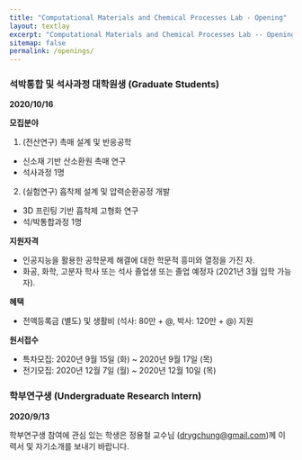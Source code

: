 ```yaml
---
title: "Computational Materials and Chemical Processes Lab - Opening"
layout: textlay
excerpt: "Computational Materials and Chemical Processes Lab -- Opening"
sitemap: false
permalink: /openings/
---
```

### **석박통합 및 석사과정 대학원생 (Graduate Students)**

**2020/10/16**

**모집분야**
1. (전산연구) 촉매 설계 및 반응공학
- 신소재 기반 산소환원 촉매 연구
- 석사과정 1명

2. (실험연구) 흡착제 설계 및 압력순환공정 개발
- 3D 프린팅 기반 흡착제 고형화 연구
- 석/박통합과정 1명

**지원자격**
- 인공지능을 활용한 공학문제 해결에 대한 학문적 흥미와 열정을 가진 자.
- 화공, 화학, 고분자 학사 또는 석사 졸업생 또는 졸업 예정자 (2021년 3월 입학 가능자).

**혜택**
- 전액등록금 (별도) 및 생활비 (석사: 80만 + @, 박사: 120만 + @) 지원

**원서접수**
- 특차모집: 2020년 9월 15일 (화) ~ 2020년 9월 17일 (목)
- 전기모집: 2020년 12월 7일 (월) ~ 2020년 12월 10일 (목)

### **학부연구생 (Undergraduate Research Intern)**

**2020/9/13**

학부연구생 참여에 관심 있는 학생은 정용철 교수님 (drygchung@gmail.com)께 이력서 및 자기소개를 보내기 바랍니다.
